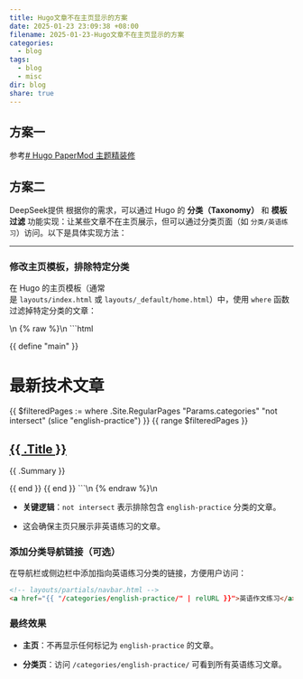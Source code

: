 ```yaml
---
title: Hugo文章不在主页显示的方案
date: 2025-01-23 23:09:38 +08:00
filename: 2025-01-23-Hugo文章不在主页显示的方案
categories:
  - blog
tags:
  - blog
  - misc
dir: blog
share: true
---
```


## 方案一

参考[# Hugo PaperMod 主题精装修](https://yunpengtai.top/posts/hugo-journey/#%e6%96%87%e7%ab%a0%e5%88%86%e7%b1%bb)

## 方案二

DeepSeek提供
根据你的需求，可以通过 Hugo 的 **分类（Taxonomy）** 和 **模板过滤** 功能实现：让某些文章不在主页展示，但可以通过分类页面（如 `分类/英语练习`）访问。以下是具体实现方法：

---
### 修改主页模板，排除特定分类

在 Hugo 的主页模板（通常是 `layouts/index.html` 或 `layouts/_default/home.html`）中，使用 `where` 函数过滤掉特定分类的文章：

\n    {% raw %}\n    ```html
<!-- layouts/index.html -->
{{ define "main" }}
  <h1>最新技术文章</h1>
  {{ $filteredPages := where .Site.RegularPages "Params.categories" "not intersect" (slice "english-practice") }}
  {{ range $filteredPages }}
    <article>
      <h2><a href="{{ .RelPermalink }}">{{ .Title }}</a></h2>
      <p>{{ .Summary }}</p>
    </article>
  {{ end }}
{{ end }}
```\n    {% endraw %}\n    

- **关键逻辑**：`not intersect` 表示排除包含 `english-practice` 分类的文章。
    
- 这会确保主页只展示非英语练习的文章。

### 添加分类导航链接（可选）

在导航栏或侧边栏中添加指向英语练习分类的链接，方便用户访问：

```html
<!-- layouts/partials/navbar.html -->
<a href="{{ "/categories/english-practice/" | relURL }}">英语作文练习</a>
```

### 最终效果

- **主页**：不再显示任何标记为 `english-practice` 的文章。
    
- **分类页**：访问 `/categories/english-practice/` 可看到所有英语练习文章。
    
